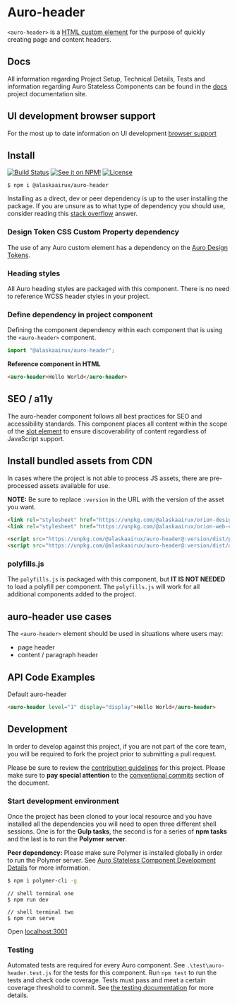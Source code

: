 # Auro-header

`<auro-header>` is a [HTML custom element](https://developer.mozilla.org/en-US/docs/Web/Web_Components/Using_custom_elements) for the purpose of quickly creating page and content headers.

## Docs

All information regarding Project Setup, Technical Details, Tests and information regarding Auro Stateless Components can be found in the [docs](https://auro.alaskaair.com/components/auro/header) project documentation site.

## UI development browser support

For the most up to date information on UI development [browser support](https://auro.alaskaair.com/support/browsersSupport)

## Install

[![Build Status](https://img.shields.io/travis/AlaskaAirlines/auro-header?branch=master&style=for-the-badge)](https://travis-ci.org/github/AlaskaAirlines/auro-header)
[![See it on NPM!](https://img.shields.io/npm/v/@alaskaairux/auro-header?style=for-the-badge&color=orange)](https://www.npmjs.com/package/@alaskaairux/auro-header)
[![License](https://img.shields.io/npm/l/@alaskaairux/auro-header?color=blue&style=for-the-badge)](https://www.apache.org/licenses/LICENSE-2.0)

```shell
$ npm i @alaskaairux/auro-header
```

Installing as a direct, dev or peer dependency is up to the user installing the package. If you are unsure as to what type of dependency you should use, consider reading this [stack overflow](https://stackoverflow.com/questions/18875674/whats-the-difference-between-dependencies-devdependencies-and-peerdependencies) answer.

### Design Token CSS Custom Property dependency

The use of any Auro custom element has a dependency on the [Auro Design Tokens](https://auro.alaskaair.com/getting-started/developers/design-tokens/install).

### Heading styles

All Auro heading styles are packaged with this component. There is no need to reference WCSS header styles in your project.

### Define dependency in project component

Defining the component dependency within each component that is using the `<auro-header>` component.

```javascript
import "@alaskaairux/auro-header";
```

**Reference component in HTML**

```html
<auro-header>Hello World</auro-header>
```

## SEO / a11y

The auro-header component follows all best practices for SEO and accessibility standards. This component places all content within the scope of the [slot element](https://auro.alaskaair.com/support/slots) to ensure discoverability of content regardless of JavaScript support.

## Install bundled assets from CDN

In cases where the project is not able to process JS assets, there are pre-processed assets available for use.

**NOTE:** Be sure to replace `:version` in the URL with the version of the asset you want.

```html
<link rel="stylesheet" href="https://unpkg.com/@alaskaairux/orion-design-tokens@:version/dist/tokens/CSSTokenProperties.css" />
<link rel="stylesheet" href="https://unpkg.com/@alaskaairux/orion-web-core-style-sheets@:version/dist/bundled/baseline.css" />

<script src="https://unpkg.com/@alaskaairux/auro-header@:version/dist/polyfills.js"></script>
<script src="https://unpkg.com/@alaskaairux/auro-header@:version/dist/auro-header__bundled.js"></script>
```

### polyfills.js

The `polyfills.js` is packaged with this component, but **IT IS NOT NEEDED** to load a polyfill per component. The `polyfills.js` will work for all additional components added to the project.


## auro-header use cases

The `<auro-header>` element should be used in situations where users may:

* page header
* content / paragraph header

## API Code Examples

Default auro-header

```html
<auro-header level="1" display="display">Hello World</auro-header>
```

## Development

In order to develop against this project, if you are not part of the core team, you will be required to fork the project prior to submitting a pull request.

Please be sure to review the [contribution guidelines](https://github.com/AlaskaAirlines/auro_docs/blob/master/src/CONTRIBUTING.md) for this project. Please make sure to **pay special attention** to the [conventional commits](https://github.com/AlaskaAirlines/auro_docs/blob/master/src/CONTRIBUTING.md#conventional-commits) section of the document.

### Start development environment

Once the project has been cloned to your local resource and you have installed all the dependencies you will need to open three different shell sessions. One is for the **Gulp tasks**, the second is for a series of **npm tasks** and the last is to run the **Polymer server**.

**Peer dependency:** Please make sure Polymer is installed globally in order to run the Polymer server. See [Auro Stateless Component Development Details](https://github.com/AlaskaAirlines/auro_docs/blob/master/src/TECH_DETAILS.md) for more information.

```bash
$ npm i polymer-cli -g
```

```shell
// shell terminal one
$ npm run dev

// shell terminal two
$ npm run serve
```

Open [localhost:3001](http://localhost:3001/)

### Testing
Automated tests are required for every Auro component. See `.\test\auro-header.test.js` for the tests for this component. Run `npm test` to run the tests and check code coverage. Tests must pass and meet a certain coverage threshold to commit. See [the testing documentation](https://github.com/AlaskaAirlines/auro_docs/blob/master/src/TESTS.md) for more details.
